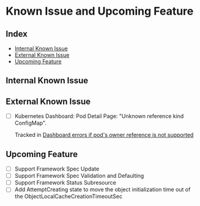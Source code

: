 # <a name="KnownIssueAndUpcomingFeature">Known Issue and Upcoming Feature</a>

## <a name="Index">Index</a>
   - [Internal Known Issue](#InternalKnownIssue)
   - [External Known Issue](#ExternalKnownIssue)
   - [Upcoming Feature](#UpcomingFeature)

## <a name="InternalKnownIssue">Internal Known Issue</a>

## <a name="ExternalKnownIssue">External Known Issue</a>
- [ ] Kubernetes Dashboard: Pod Detail Page: "Unknown reference kind ConfigMap".

   Tracked in [Dashboard errors if pod's owner reference is not supported](https://github.com/kubernetes/dashboard/issues/3251)

## <a name="UpcomingFeature">Upcoming Feature</a>
- [ ] Support Framework Spec Update
- [ ] Support Framework Spec Validation and Defaulting
- [ ] Support Framework Status Subresource
- [ ] Add AttemptCreating state to move the object initialization time out of the ObjectLocalCacheCreationTimeoutSec
